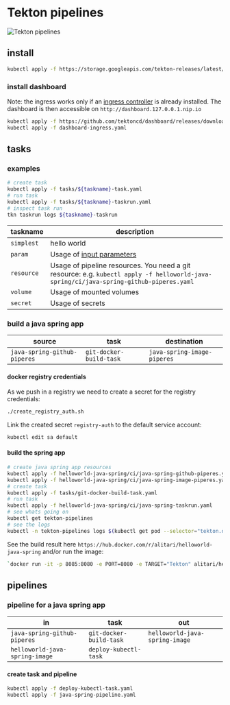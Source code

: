 # Tekton pipelines

![Tekton pipelines](https://tekton.dev/img/logos/tekton-horizontal-color.png)

## install

```bash
kubectl apply -f https://storage.googleapis.com/tekton-releases/latest/release.yaml
```

### install dashboard

Note: the ingress works only if an [ingress controller](https://github.com/helm/charts/tree/master/stable/nginx-ingress) is already installed. The dashboard is then accessible on `http://dashboard.127.0.0.1.nip.io`

```bash
kubectl apply -f https://github.com/tektoncd/dashboard/releases/download/v0.1.1/release.yaml
kubectl apply -f dashboard-ingress.yaml
```

## tasks

### examples

```bash
# create task
kubectl apply -f tasks/${taskname}-task.yaml
# run task
kubectl apply -f tasks/${taskname}-taskrun.yaml
# inspect task run
tkn taskrun logs ${taskname}-taskrun
```

| taskname | description |
| ------------| -------- |
|`simplest`| hello world |
|`param`| Usage of [input parameters](https://github.com/tektoncd/pipeline/blob/v0.7.0/docs/tasks.md#parameters) |
|`resource`| Usage of pipeline resources. You need a git resource: e.g. `kubectl apply -f helloworld-java-spring/ci/java-spring-github-piperes.yaml` |
|`volume`| Usage of mounted volumes |
|`secret`| Usage of secrets |



### build a java spring app

| source | task | destination |
| ------------| -------- | ----------- |
|`java-spring-github-piperes`| `git-docker-build-task` | `java-spring-image-piperes` |

#### docker registry credentials

As we push in a registry we need to create a secret for the registry credentials:

```bash
./create_registry_auth.sh
```

Link the created secret `registry-auth` to the default service account:

```bash
kubectl edit sa default
```

#### build the spring app

```bash
# create java spring app resources
kubectl apply -f helloworld-java-spring/ci/java-spring-github-piperes.yaml
kubectl apply -f helloworld-java-spring/ci/java-spring-image-piperes.yaml
# create task
kubectl apply -f tasks/git-docker-build-task.yaml
# run task
kubectl apply -f helloworld-java-spring/ci/java-spring-taskrun.yaml
# see whats going on
kubectl get tekton-pipelines
# see the logs
kubectl -n tekton-pipelines logs $(kubectl get pod --selector="tekton.dev/taskRun=java-spring-taskrun" -o=name) -c step-build-and-push | less
```

See the build result here `https://hub.docker.com/r/alitari/helloworld-java-spring` and/or run the image:

```bash
`docker run -it -p 8085:8080 -e PORT=8080 -e TARGET="Tekton" alitari/helloworld-java-spring`
```

## pipelines

### pipeline for a java spring app

| in          | task     | out |
| ------------| -------- | -------- |
|`java-spring-github-piperes` | `git-docker-build-task`| `helloworld-java-spring-image` |
|`helloworld-java-spring-image` | `deploy-kubectl-task`| |

#### create task and pipeline

```bash
kubectl apply -f deploy-kubectl-task.yaml
kubectl apply -f java-spring-pipeline.yaml
```

